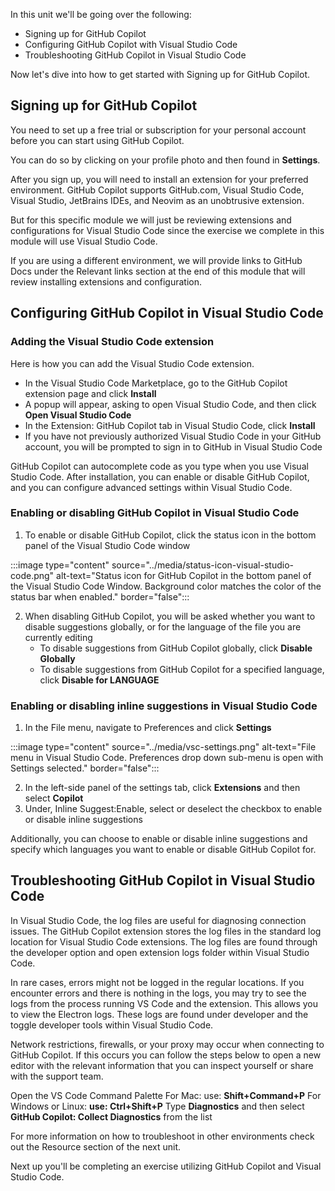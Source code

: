 In this unit we'll be going over the following:

- Signing up for GitHub Copilot
- Configuring GitHub Copilot with Visual Studio Code
- Troubleshooting GitHub Copilot in Visual Studio Code

Now let's dive into how to get started with Signing up for GitHub Copilot.

## Signing up for GitHub Copilot

You need to set up a free trial or subscription for your personal account before you can start using GitHub Copilot. 

You can do so by clicking on your profile photo and then found in **Settings**. 

After you sign up, you will need to install an extension for your preferred environment. GitHub Copilot supports GitHub.com, Visual Studio Code, Visual Studio, JetBrains IDEs, and Neovim as an unobtrusive extension. 

But for this specific module we will just be reviewing extensions and configurations for Visual Studio Code since the exercise we complete in this module will use Visual Studio Code.

If you are using a different environment, we will provide links to GitHub Docs under the Relevant links section at the end of this module that will review installing extensions and configuration. 


## Configuring GitHub Copilot in Visual Studio Code

### Adding the Visual Studio Code extension

Here is how you can add the Visual Studio Code extension.

- In the Visual Studio Code Marketplace, go to the GitHub Copilot extension page and click **Install**
- A popup will appear, asking to open Visual Studio Code, and then click **Open Visual Studio Code**
- In the Extension: GitHub Copilot tab in Visual Studio Code, click **Install**
- If you have not previously authorized Visual Studio Code in your GitHub account, you will be prompted to sign in to GitHub in Visual Studio Code

GitHub Copilot can autocomplete code as you type when you use Visual Studio Code. After installation, you can enable or disable GitHub Copilot, and you can configure advanced settings within Visual Studio Code. 

### Enabling or disabling GitHub Copilot in Visual Studio Code

1. To enable or disable GitHub Copilot, click the status icon in the bottom panel of the Visual Studio Code window

:::image type="content" source="../media/status-icon-visual-studio-code.png" alt-text="Status icon for GitHub Copilot in the bottom panel of the Visual Studio Code Window. Background color matches the color of the status bar when enabled." border="false":::

2. When disabling GitHub Copilot, you will be asked whether you want to disable suggestions globally, or for the language of the file you are currently editing
   -  To disable suggestions from GitHub Copilot globally, click **Disable Globally**
   -  To disable suggestions from GitHub Copilot for a specified language, click **Disable for LANGUAGE**

### Enabling or disabling inline suggestions in Visual Studio Code

1. In the File menu, navigate to Preferences and click **Settings**

:::image type="content" source="../media/vsc-settings.png" alt-text="File menu in Visual Studio Code. Preferences drop down sub-menu is open with Settings selected." border="false":::

2. In the left-side panel of the settings tab, click **Extensions** and then select **Copilot**
3. Under, Inline Suggest:Enable, select or deselect the checkbox to enable or disable inline suggestions

Additionally, you can choose to enable or disable inline suggestions and specify which languages you want to enable or disable GitHub Copilot for.

## Troubleshooting GitHub Copilot in Visual Studio Code

In Visual Studio Code, the log files are useful for diagnosing connection issues. The GitHub Copilot extension stores the log files in the standard log location for Visual Studio Code extensions. The log files are found through the developer option and open extension logs folder within Visual Studio Code.

In rare cases, errors might not be logged in the regular locations. If you encounter errors and there is nothing in the logs, you may try to see the logs from the process running VS Code and the extension. This allows you to view the Electron logs. These logs are found under developer and the toggle developer tools within Visual Studio Code.

Network restrictions, firewalls, or your proxy may occur when connecting to GitHub Copilot. If this occurs you can follow the steps below to open a new editor with the relevant information that you can inspect yourself or share with the support team.

Open the VS Code Command Palette
For Mac: use: **Shift+Command+P**
For Windows or Linux: **use: Ctrl+Shift+P**
Type **Diagnostics** and then select **GitHub Copilot: Collect Diagnostics** from the list

For more information on how to troubleshoot in other environments check out the Resource section of the next unit. 

Next up you'll be completing an exercise utilizing GitHub Copilot and Visual Studio Code. 

<!-- Do not add a unit summary or references/links -->
